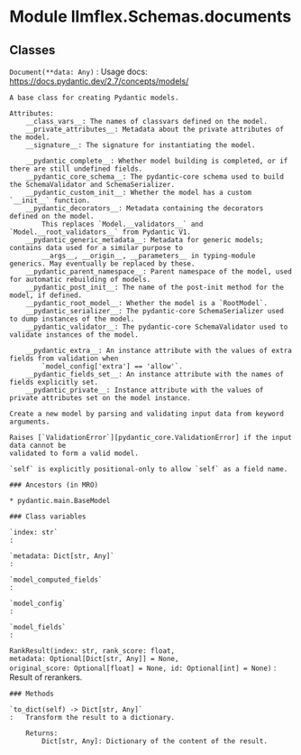 Module llmflex.Schemas.documents
================================

Classes
-------

`Document(**data: Any)`
:   Usage docs: https://docs.pydantic.dev/2.7/concepts/models/
    
    A base class for creating Pydantic models.
    
    Attributes:
        __class_vars__: The names of classvars defined on the model.
        __private_attributes__: Metadata about the private attributes of the model.
        __signature__: The signature for instantiating the model.
    
        __pydantic_complete__: Whether model building is completed, or if there are still undefined fields.
        __pydantic_core_schema__: The pydantic-core schema used to build the SchemaValidator and SchemaSerializer.
        __pydantic_custom_init__: Whether the model has a custom `__init__` function.
        __pydantic_decorators__: Metadata containing the decorators defined on the model.
            This replaces `Model.__validators__` and `Model.__root_validators__` from Pydantic V1.
        __pydantic_generic_metadata__: Metadata for generic models; contains data used for a similar purpose to
            __args__, __origin__, __parameters__ in typing-module generics. May eventually be replaced by these.
        __pydantic_parent_namespace__: Parent namespace of the model, used for automatic rebuilding of models.
        __pydantic_post_init__: The name of the post-init method for the model, if defined.
        __pydantic_root_model__: Whether the model is a `RootModel`.
        __pydantic_serializer__: The pydantic-core SchemaSerializer used to dump instances of the model.
        __pydantic_validator__: The pydantic-core SchemaValidator used to validate instances of the model.
    
        __pydantic_extra__: An instance attribute with the values of extra fields from validation when
            `model_config['extra'] == 'allow'`.
        __pydantic_fields_set__: An instance attribute with the names of fields explicitly set.
        __pydantic_private__: Instance attribute with the values of private attributes set on the model instance.
    
    Create a new model by parsing and validating input data from keyword arguments.
    
    Raises [`ValidationError`][pydantic_core.ValidationError] if the input data cannot be
    validated to form a valid model.
    
    `self` is explicitly positional-only to allow `self` as a field name.

    ### Ancestors (in MRO)

    * pydantic.main.BaseModel

    ### Class variables

    `index: str`
    :

    `metadata: Dict[str, Any]`
    :

    `model_computed_fields`
    :

    `model_config`
    :

    `model_fields`
    :

`RankResult(index: str, rank_score: float, metadata: Optional[Dict[str, Any]] = None, original_score: Optional[float] = None, id: Optional[int] = None)`
:   Result of rerankers.

    ### Methods

    `to_dict(self) ‑> Dict[str, Any]`
    :   Transform the result to a dictionary.
        
        Returns:
            Dict[str, Any]: Dictionary of the content of the result.
